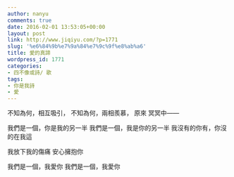 ```yaml
---
author: nanyu
comments: true
date: 2016-02-01 13:53:05+00:00
layout: post
link: http://www.jiqiyu.com/?p=1771
slug: '%e6%84%9b%e7%9a%84%e7%9c%9f%e8%ab%a6'
title: 愛的真諦
wordpress_id: 1771
categories:
- 四不像或詩/ 歌
tags:
- 你是我詩
- 愛
---
```


不知為何，相互吸引，
不知為何，兩相羨慕，
原來
冥冥中——

我們是一個，你是我的另一半
我們是一個，我是你的另一半
我沒有的你有，你沒的在我這

我放下我的傷痛
安心擁抱你

我們是一個，我愛你
我們是一個，我愛你
